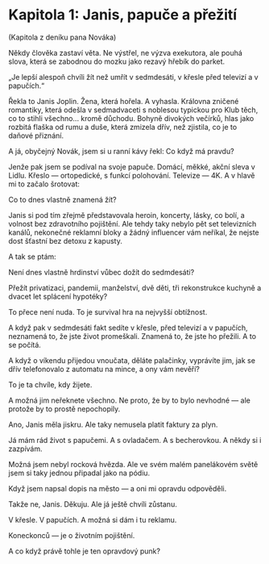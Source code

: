 # Kapitola 1: Janis, papuče a přežití

(Kapitola z deníku pana Nováka)
Někdy člověka zastaví věta. Ne výstřel, ne výzva exekutora, ale pouhá slova, která se zabodnou do mozku jako rezavý hřebík do parket.
„Je lepší alespoň chvíli žít než umřít v sedmdesáti, v křesle před televizí a v papučích.“
Řekla to Janis Joplin. Žena, která hořela. A vyhasla. Královna zničené romantiky, která odešla v sedmadvaceti s noblesou typickou pro Klub těch, co to stihli všechno... kromě důchodu. Bohyně divokých večírků, hlas jako rozbitá flaška od rumu a duše, která zmizela dřív, než zjistila, co je to daňové přiznání.
A já, obyčejný Novák, jsem si u ranní kávy řekl: Co když má pravdu?
Jenže pak jsem se podíval na svoje papuče. Domácí, měkké, akční sleva v Lidlu. Křeslo — ortopedické, s funkcí polohování. Televize — 4K. A v hlavě mi to začalo šrotovat:
Co to dnes vlastně znamená žít?
Janis si pod tím zřejmě představovala heroin, koncerty, lásky, co bolí, a volnost bez zdravotního pojištění. Ale tehdy taky nebylo pět set televizních kanálů, nekonečné reklamní bloky a žádný influencer vám neříkal, že nejste dost šťastní bez detoxu z kapusty.
A tak se ptám:
Není dnes vlastně hrdinství vůbec dožít do sedmdesáti?
Přežít privatizaci, pandemii, manželství, dvě děti, tři rekonstrukce kuchyně a dvacet let splácení hypotéky?
To přece není nuda. To je survival hra na nejvyšší obtížnost.
A když pak v sedmdesáti fakt sedíte v křesle, před televizí a v papučích, neznamená to, že jste život promeškali. Znamená to, že jste ho přežili. A to se počítá.
A když o víkendu přijedou vnoučata, děláte palačinky, vyprávíte jim, jak se dřív telefonovalo z automatu na mince, a ony vám nevěří?
To je ta chvíle, kdy žijete.
A možná jim neřeknete všechno. Ne proto, že by to bylo nevhodné — ale protože by to prostě nepochopily.
Ano, Janis měla jiskru. Ale taky nemusela platit faktury za plyn.
Já mám rád život s papučemi. A s ovladačem. A s becherovkou. A někdy si i zazpívám.
Možná jsem nebyl rocková hvězda. Ale ve svém malém panelákovém světě jsem si taky jednou připadal jako na pódiu.
Když jsem napsal dopis na město — a oni mi opravdu odpověděli.
Takže ne, Janis. Děkuju. Ale já ještě chvíli zůstanu.
V křesle. V papučích. A možná si dám i tu reklamu.
Koneckonců — je o životním pojištění.
A co když právě tohle je ten opravdový punk?